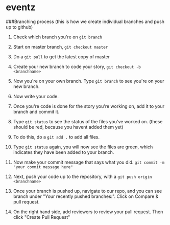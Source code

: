 # eventz






###Branching process (this is how we create individual branches and push up to github)


1. Check which branch you're on `git branch`

2. Start on master branch, `git checkout master`

3. Do a `git pull` to get the latest copy of master

4. Create your new branch to code your story, `git checkout -b <branchname>`

5. Now you're on your own branch. Type `git branch` to see you're on your new branch.

6. Now write your code.

7. Once you're code is done for the story you're working on, add it to your branch and commit it.

8. Type `git status` to see the status of the files you've worked on. (these should be red, because you havent added them yet)

9. To do this, do a `git add .` to add all files.

10. Type `git status` again, you will now see the files are green, which indicates they have been added to your branch.

11. Now make your commit message that says what you did. `git commit -m "your commit message here"`

12. Next, push your code up to the repository, with a `git push origin <branchname>`

13. Once your branch is pushed up, navigate to our repo, and you can see branch under "Your recently pushed branches:". Click on Compare & pull request.

14. On the right hand side, add reviewers to review your pull request. Then click "Create Pull Request"